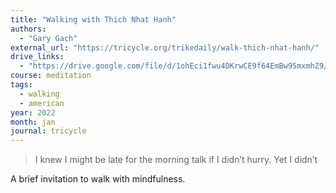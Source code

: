 ```yaml
---
title: "Walking with Thich Nhat Hanh"
authors:
  - "Gary Gach"
external_url: "https://tricycle.org/trikedaily/walk-thich-nhat-hanh/"
drive_links: 
  - "https://drive.google.com/file/d/1ohEci1fwu4DKrwCE9f64EmBw95mxmhZ9/view?usp=drivesdk"
course: meditation
tags:
  - walking
  - american
year: 2022
month: jan
journal: tricycle
---
```


> I knew I might be late for the morning talk if I didn’t hurry. Yet I didn’t

A brief invitation to walk with mindfulness.
